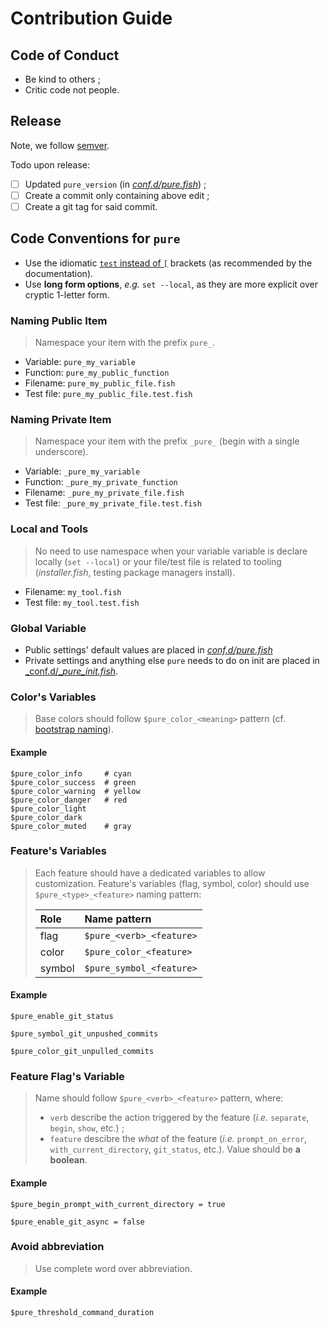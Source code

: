 # Contribution Guide

## Code of Conduct

* Be kind to others ;
* Critic code not people.

## Release

Note, we follow [semver](https://semver.org/).

Todo upon release:

* [ ] Updated `pure_version` (in [_conf.d/pure.fish_](conf.d/pure.fish)) ;
* [ ] Create a commit only containing above edit ;
* [ ] Create a git tag for said commit.

## Code Conventions for `pure`

* Use the idiomatic [`test` instead of `[`](httpsc://fishshell.com/docs/current/commands.html#test) brackets (as recommended by the documentation).
* Use **long form options**, _e.g._ `set --local`, as they are more explicit over cryptic 1-letter form.

### Naming Public Item

> Namespace your item with the prefix `pure_`.

* Variable: `pure_my_variable`
* Function: `pure_my_public_function`
* Filename: `pure_my_public_file.fish`
* Test file: `pure_my_public_file.test.fish`

### Naming Private Item

> Namespace your item with the prefix `_pure_` (begin with a single underscore).

* Variable: `_pure_my_variable`
* Function: `_pure_my_private_function`
* Filename: `_pure_my_private_file.fish`
* Test file: `_pure_my_private_file.test.fish`

### Local and Tools

> No need to use namespace when your variable variable is declare locally (`set --local`) or your file/test file is related to tooling (_installer.fish_, testing package managers install).

* Filename: `my_tool.fish`
* Test file: `my_tool.test.fish`

### Global Variable

* Public settings' default values are placed in [_conf.d/pure.fish_](conf.d/pure.fish)
* Private settings and anything else `pure` needs to do on init are placed in [_conf.d/__pure_init.fish_](conf.d/_pure_init.fish).

### Color's Variables

> Base colors should follow `$pure_color_<meaning>` pattern (cf. [bootstrap naming](https://getbootstrap.com/docs/4.1/utilities/colors/)).

#### Example

```fish
$pure_color_info     # cyan
$pure_color_success  # green
$pure_color_warning  # yellow
$pure_color_danger   # red
$pure_color_light
$pure_color_dark
$pure_color_muted    # gray
```

### Feature's Variables

> Each feature should have a dedicated variables to allow customization.
> Feature's variables (flag, symbol, color) should use `$pure_<type>_<feature>` naming pattern:
>
> | Role   | Name pattern             |
> | :----- | :----------------------- |
> | flag   | `$pure_<verb>_<feature>` |
> | color  | `$pure_color_<feature>`  |
> | symbol | `$pure_symbol_<feature>` |

#### Example

```fish
$pure_enable_git_status
```

```fish
$pure_symbol_git_unpushed_commits
```

```fish
$pure_color_git_unpulled_commits
```

### Feature Flag's Variable

> Name should follow `$pure_<verb>_<feature>` pattern, where:
>
  > * `verb` describe the action triggered by the feature (_i.e._ `separate`, `begin`, `show`, etc.) ;
  > * `feature` descibre the _what_ of the feature (_i.e._ `prompt_on_error`, `with_current_directory`, `git_status`, etc.).
> Value should be **a boolean**.
  
#### Example

```fish
$pure_begin_prompt_with_current_directory = true
```

```fish
$pure_enable_git_async = false
```

### Avoid abbreviation

> Use complete word over abbreviation.

#### Example

```fish
$pure_threshold_command_duration
```
